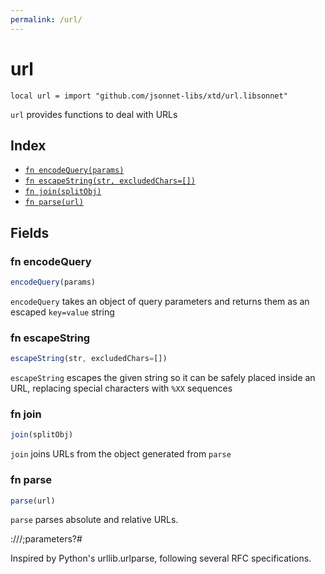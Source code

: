```yaml
---
permalink: /url/
---
```


# url

```jsonnet
local url = import "github.com/jsonnet-libs/xtd/url.libsonnet"
```

`url` provides functions to deal with URLs

## Index

* [`fn encodeQuery(params)`](#fn-encodequery)
* [`fn escapeString(str, excludedChars=[])`](#fn-escapestring)
* [`fn join(splitObj)`](#fn-join)
* [`fn parse(url)`](#fn-parse)

## Fields

### fn encodeQuery

```ts
encodeQuery(params)
```

`encodeQuery` takes an object of query parameters and returns them as an escaped `key=value` string

### fn escapeString

```ts
escapeString(str, excludedChars=[])
```

`escapeString` escapes the given string so it can be safely placed inside an URL, replacing special characters with `%XX` sequences

### fn join

```ts
join(splitObj)
```

`join` joins URLs from the object generated from `parse`

### fn parse

```ts
parse(url)
```

`parse` parses absolute and relative URLs.

<scheme>://<netloc>/<path>;parameters?<query>#<fragment>

Inspired by Python's urllib.urlparse, following several RFC specifications.
